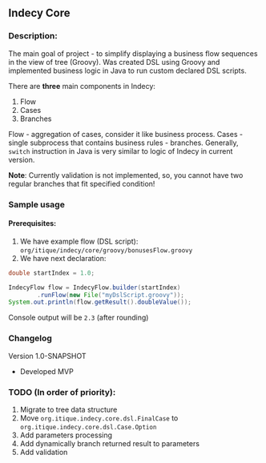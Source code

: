 ## Indecy Core

### Description:
The main goal of project - to simplify displaying a business flow sequences in the view of tree (Groovy).
Was created DSL using Groovy and implemented business logic in Java to run custom declared DSL scripts.

There are **three** main components in Indecy:
1. Flow
2. Cases
3. Branches

Flow - aggregation of cases, consider it like business process. Cases - single subprocess that contains business rules - branches.
Generally, `switch` instruction in Java is very similar to logic of Indecy in current version.

**Note**: Currently validation is not implemented, so, you cannot have two regular branches that fit specified condition!
### Sample usage

#### Prerequisites:
1. We have example flow (DSL script): `org/itique/indecy/core/groovy/bonusesFlow.groovy`
2. We have next declaration: 
```java
double startIndex = 1.0;

IndecyFlow flow = IndecyFlow.builder(startIndex)
        .runFlow(new File("myDslScript.groovy"));
System.out.println(flow.getResult().doubleValue());
```

Console output will be `2.3` (after rounding)

### Changelog

Version 1.0-SNAPSHOT

- Developed MVP

### TODO (In order of priority):
1. Migrate to tree data structure
2. Move `org.itique.indecy.core.dsl.FinalCase` to `org.itique.indecy.core.dsl.Case.Option`
3. Add parameters processing
4. Add dynamically branch returned result to parameters
5. Add validation